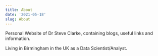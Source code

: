 ```yaml
---
title: About
date: '2021-05-18'
slug: About
---
```


Personal Website of Dr Steve Clarke, containing blogs, useful links and information.

Living in Birmingham in the UK as a Data Scientist/Analyst.

